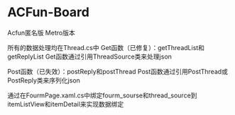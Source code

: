 ACFun-Board
===========
Acfun匿名版 Metro版本

所有的数据处理均在Thread.cs中
Get函数（已修复）：getThreadList和getReplyList
Get函数通过引用ThreadSource类来处理json

Post函数（已失效）：postReply和postThread
Post函数通过引用PostThread或PostReply类来序列化json

通过在FourmPage.xaml.cs中绑定fourm_sourse和thread_source到itemListView和itemDetail来实现数据绑定
